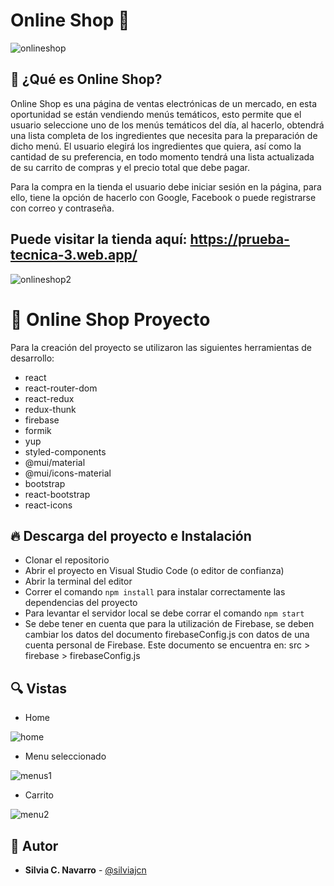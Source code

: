 # Online Shop  🙌

![onlineshop](https://user-images.githubusercontent.com/88461234/150691359-4f0a502d-3fa4-4fce-b149-e0d9fbfc2d2c.png)

## 📌 ¿Qué es Online Shop? 
Online Shop es una página de ventas electrónicas de un mercado, en esta oportunidad se están vendiendo menús temáticos, esto permite que el usuario seleccione uno de los menús temáticos del día, al hacerlo, obtendrá una lista completa de los ingredientes que necesita para la preparación de dicho menú. El usuario elegirá los ingredientes que quiera, así como la cantidad de su preferencia, en todo momento tendrá una lista actualizada de su carrito de compras y el precio total que debe pagar. 

Para la compra en la tienda el usuario debe iniciar sesión en la página, para ello, tiene la opción de hacerlo con Google, Facebook o puede registrarse con correo y contraseña.

## Puede visitar la tienda aquí: https://prueba-tecnica-3.web.app/ 

![onlineshop2](https://user-images.githubusercontent.com/88461234/150691918-61ce0d8c-e5e6-45d5-8c60-27df6e0391eb.png)
    
# 💎 Online Shop Proyecto

Para la creación del proyecto se utilizaron las siguientes herramientas de desarrollo:

* react
* react-router-dom
* react-redux
* redux-thunk
* firebase
* formik
* yup
* styled-components
* @mui/material
* @mui/icons-material
* bootstrap
* react-bootstrap
* react-icons

## 🔥 Descarga del proyecto e Instalación

* Clonar el repositorio
* Abrir el proyecto en Visual Studio Code (o editor de confianza)
* Abrir la terminal del editor
* Correr el comando ```npm install``` para instalar correctamente las dependencias del proyecto
* Para levantar el servidor local se debe corrar el comando ```npm start```
* Se debe tener en cuenta que para la utilización de Firebase, se deben cambiar los datos del documento firebaseConfig.js con datos de una cuenta personal de Firebase. Este documento se encuentra en: src > firebase > firebaseConfig.js

## 🔍 Vistas 

* Home

![home](https://user-images.githubusercontent.com/88461234/150691626-4711aa11-c126-4d1b-8b80-55a2e22c9393.png)

* Menu seleccionado

![menus1](https://user-images.githubusercontent.com/88461234/150691646-4f6f7e1b-a5a5-4fd4-9266-6a14250c8a69.png)

* Carrito

![menu2](https://user-images.githubusercontent.com/88461234/150691653-c4bc6594-1123-4212-a0d5-d2d71c7fce12.png)


## 🌟 Autor

* **Silvia C. Navarro**  - [@silviajcn](https://github.com/silviajcn)
